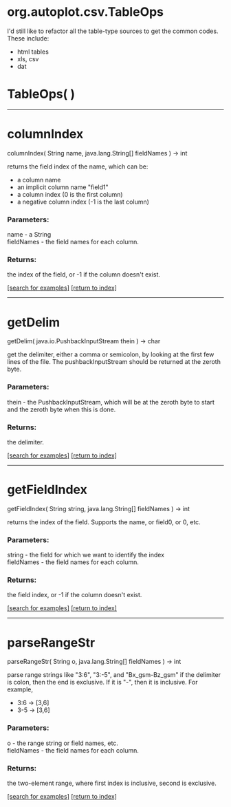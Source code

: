 # org.autoplot.csv.TableOps

I'd still like to refactor all the table-type sources to get the common codes.
 These include:<ul>
   <li> html tables
   <li> xls, csv
   <li> dat
 </ul>

# TableOps( )


***
<a name="columnIndex"></a>
# columnIndex
columnIndex( String name, java.lang.String[] fieldNames ) &rarr; int

returns the field index of the name, which can be:<ul>
   <li>a column name
   <li>an implicit column name "field1"
   <li>a column index (0 is the first column)
   <li>a negative column index (-1 is the last column)
 </ul>

### Parameters:
name - a String
<br>fieldNames - the field names for each column.

### Returns:
the index of the field, or -1 if the column doesn't exist.

<a href="https://github.com/autoplot/dev/search?q=columnIndex&unscoped_q=columnIndex">[search for examples]</a>
<a href="https://github.com/autoplot/documentation/blob/master/javadoc/index-all.md">[return to index]</a>

***
<a name="getDelim"></a>
# getDelim
getDelim( java.io.PushbackInputStream thein ) &rarr; char

get the delimiter, either a comma or semicolon, by looking at the first
 few lines of the file.  The pushbackInputStream should be returned at 
 the zeroth byte.

### Parameters:
thein - the PushbackInputStream, which will be at the zeroth byte to start and the zeroth byte when this is done.

### Returns:
the delimiter.

<a href="https://github.com/autoplot/dev/search?q=getDelim&unscoped_q=getDelim">[search for examples]</a>
<a href="https://github.com/autoplot/documentation/blob/master/javadoc/index-all.md">[return to index]</a>

***
<a name="getFieldIndex"></a>
# getFieldIndex
getFieldIndex( String string, java.lang.String[] fieldNames ) &rarr; int

returns the index of the field.  Supports the name, or field0, or 0, etc.

### Parameters:
string - the field for which we want to identify the index
<br>fieldNames - the field names for each column.

### Returns:
the field index, or -1 if the column doesn't exist.

<a href="https://github.com/autoplot/dev/search?q=getFieldIndex&unscoped_q=getFieldIndex">[search for examples]</a>
<a href="https://github.com/autoplot/documentation/blob/master/javadoc/index-all.md">[return to index]</a>

***
<a name="parseRangeStr"></a>
# parseRangeStr
parseRangeStr( String o, java.lang.String[] fieldNames ) &rarr; int

parse range strings like "3:6", "3:-5", and "Bx_gsm-Bz_gsm"
 if the delimiter is colon, then the end is exclusive.  If it is "-",
 then it is inclusive.  For example,<ul>
 <li>3:6 -> [3,6]
 <li>3-5 -> [3,6]
 </ul>

### Parameters:
o - the range string or field names, etc.
<br>fieldNames - the field names for each column.

### Returns:
the two-element range, where first index is inclusive, second is exclusive.

<a href="https://github.com/autoplot/dev/search?q=parseRangeStr&unscoped_q=parseRangeStr">[search for examples]</a>
<a href="https://github.com/autoplot/documentation/blob/master/javadoc/index-all.md">[return to index]</a>

